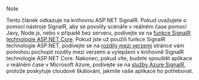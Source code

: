 > [!NOTE]
> Tento článek odkazuje na knihovnu ASP.NET SignalR. Pokud uvažujete o pomocí nástroje SignalR, aby se povolily scénáře v reálném čase pomocí Javy, Node.js, nebo v případě bez serveru, podívejte se na [funkce SignalR technologie ASP.NET Core](/aspnet/core/signalr/introduction). Pokud jste už použili funkce SignalR technologie ASP.NET, podívejte se na [rozdíly mezi verzemi](/aspnet/core/signalr/version-differences) stránce vám pomohou pochopit rozdíly mezi verzemi a vylepšení v knihovně SignalR technologie ASP.NET Core. Nakonec, pokud víte, budete spouštět aplikace v reálném čase v Microsoft Azure, podívejte se na [služby Azure SignalR](/azure/azure-signalr/signalr-overview), protože poskytuje cloudové škálování, jakmile vaše aplikace ho potřebovat.